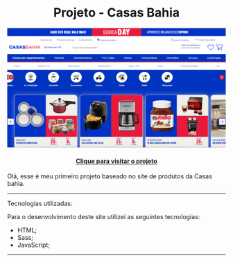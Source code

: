 <h1 align="center">
    Projeto - Casas Bahia
</h1>

![Resultado do projeto](assets/image/preview.png)

<h4 align="center"><a href="https://projeto-replica-casasbahia.netlify.app">Clique para visitar o projeto</a></h4>

Olá, esse é meu primeiro projeto baseado no site de produtos da Casas bahia.

---

Tecnologias utilizadas:

Para o desenvolvimento deste site utilizei as seguintes tecnologias:

- HTML;
- Sass;
- JavaScript;
---
